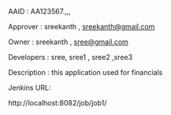 AAID  :  AA123567.,,,

Approver : sreekanth , sreekanth@gmail.com

Owner  : sreekanth , sree@gmail.com

Developers :  sree, sree1 , sree2 ,sree3

Description : this application used for financials

Jenkins URL:

http://localhost:8082/job/job1/
